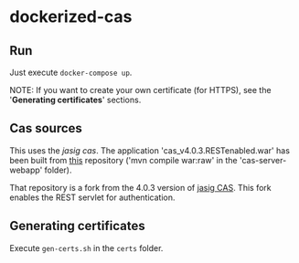 # dockerized-cas

## Run

Just execute `docker-compose up`.

NOTE: If you want to create your own certificate (for HTTPS), see the '__Generating certificates__' sections.

## Cas sources

This uses the _jasig cas_. The application 'cas_v4.0.3.RESTenabled.war' has been built from [this](https://github.com/j-fuentes/cas) repository ('mvn compile war:raw' in the 'cas-server-webapp' folder).

That repository is a fork from the 4.0.3 version of [jasig CAS](https://github.com/j-fuentes/cas). This fork enables the REST servlet for authentication.

## Generating certificates

Execute `gen-certs.sh` in the `certs` folder.
